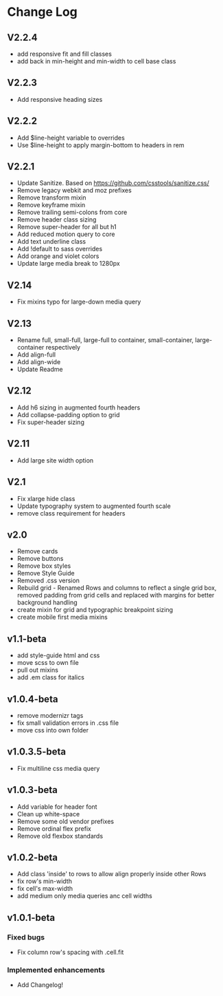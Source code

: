 Change Log
==============

## V2.2.4
- add responsive fit and fill classes
- add back in min-height and min-width to cell base class

## V2.2.3
- Add responsive heading sizes

## V2.2.2
- Add $line-height variable to overrides
- Use $line-height to apply margin-bottom to headers in rem

## V2.2.1
- Update Sanitize. Based on https://github.com/csstools/sanitize.css/
- Remove legacy webkit and moz prefixes
- Remove transform mixin
- Remove keyframe mixin
- Remove trailing semi-colons from core
- Remove header class sizing
- Remove super-header for all but h1
- Add reduced motion query to core
- Add text underline class
- Add !default to sass overrides
- Add orange and violet colors
- Update large media break to 1280px

## V2.14
- Fix mixins typo for large-down media query

## V2.13
- Rename full, small-full, large-full to container, small-container, large-container respectively
- Add align-full
- Add align-wide
- Update Readme

## V2.12
- Add h6 sizing in augmented fourth headers
- Add collapse-padding option to grid
- Fix super-header sizing

## V2.11
- Add large site width option

## V2.1
- Fix xlarge hide class
- Update typography system to augmented fourth scale
- remove class requirement for headers

## v2.0
- Remove cards
- Remove buttons
- Remove box styles
- Remove Style Guide
- Removed .css version
- Rebuild grid - Renamed Rows and columns to reflect a single grid box, removed padding from grid cells and replaced with margins for better background handling
- create mixin for grid and typographic breakpoint sizing
- create mobile first media mixins 

## v1.1-beta
- add style-guide html and css
- move scss to own file
- pull out mixins
- add .em class for italics

## v1.0.4-beta
- remove modernizr tags
- fix small validation errors in .css file
- move css into own folder

## v1.0.3.5-beta
- Fix multiline css media query

## v1.0.3-beta
- Add variable for header font
- Clean up white-space
- Remove some old vendor prefixes
- Remove ordinal flex prefix
- Remove old flexbox standards

## v1.0.2-beta
- Add class 'inside' to rows to allow align properly inside other Rows
- fix row's min-width
- fix cell's max-width
- add medium only media queries anc cell widths

## v1.0.1-beta  
### Fixed bugs
- Fix column row's spacing with .cell.fit

### Implemented enhancements
- Add Changelog!
